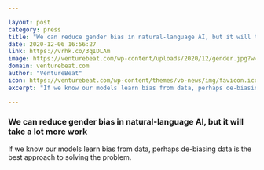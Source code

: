 ```yaml
---

layout: post
category: press
title: "We can reduce gender bias in natural-language AI, but it will take a lot more work"
date: 2020-12-06 16:56:27
link: https://vrhk.co/3qIDLAm
image: https://venturebeat.com/wp-content/uploads/2020/12/gender.jpg?w=1200&strip=all
domain: venturebeat.com
author: "VentureBeat"
icon: https://venturebeat.com/wp-content/themes/vb-news/img/favicon.ico
excerpt: "If we know our models learn bias from data, perhaps de-biasing data is the best approach to solving the problem."

---
```


### We can reduce gender bias in natural-language AI, but it will take a lot more work

If we know our models learn bias from data, perhaps de-biasing data is the best approach to solving the problem.